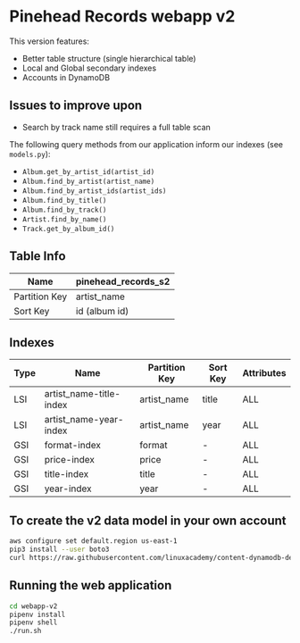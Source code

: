 # Pinehead Records webapp v2

This version features:

- Better table structure (single hierarchical table)
- Local and Global secondary indexes
- Accounts in DynamoDB

## Issues to improve upon

- Search by track name still requires a full table scan

The following query methods from our application inform our indexes (see `models.py`):

- `Album.get_by_artist_id(artist_id)`
- `Album.find_by_artist(artist_name)`
- `Album.find_by_artist_ids(artist_ids)`
- `Album.find_by_title()`
- `Album.find_by_track()`
- `Artist.find_by_name()`
- `Track.get_by_album_id()`

## Table Info

| Name          | pinehead_records_s2 |
|---------------|---------------------|
| Partition Key | artist_name         |
| Sort Key      | id (album id)       |

## Indexes

| Type | Name                    | Partition Key | Sort Key | Attributes |
| -----|-------------------------|---------------|----------|----------- |
| LSI  | artist_name-title-index | artist_name   | title    | ALL        |
| LSI  | artist_name-year-index  | artist_name   | year     | ALL        |
| GSI  | format-index            | format        | -        | ALL        |
| GSI  | price-index             | price         | -        | ALL        |
| GSI  | title-index             | title         | -        | ALL        |
| GSI  | year-index              | year          | -        | ALL        |

## To create the v2 data model in your own account

```sh
aws configure set default.region us-east-1
pip3 install --user boto3
curl https://raw.githubusercontent.com/linuxacademy/content-dynamodb-deepdive/master/labs/bootstrap/tablebootstrap.py | python3 /dev/stdin -s 2 -f s3://dynamodblabs/pinehead_records_s2.csv
```

## Running the web application

```sh
cd webapp-v2
pipenv install
pipenv shell
./run.sh
```
